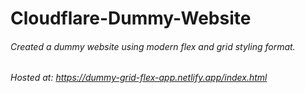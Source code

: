 # Cloudflare-Dummy-Website

###### Created a dummy website using modern flex and grid styling format.
###### Hosted at: https://dummy-grid-flex-app.netlify.app/index.html
